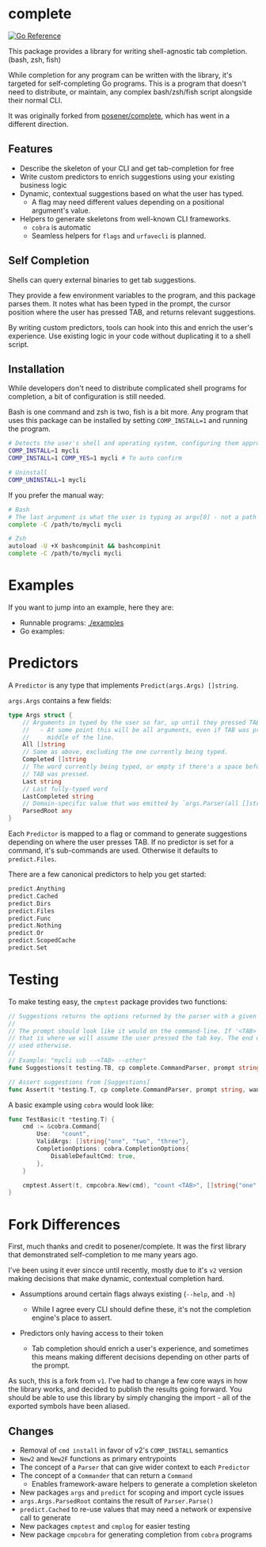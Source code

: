 # complete

[![Go Reference](https://pkg.go.dev/badge/github.com/coxley/complete.svg)](https://pkg.go.dev/github.com/coxley/complete)

This package provides a library for writing shell-agnostic tab completion.
(bash, zsh, fish)

While completion for any program can be written with the library, it's targeted for
self-completing Go programs. This is a program that doesn't need to distribute, or
maintain, any complex bash/zsh/fish script alongside their normal CLI.

It was originally forked from [posener/complete](https://github.com/posener/complete),
which has went in a different direction.

## Features

- Describe the skeleton of your CLI and get tab-completion for free
- Write custom predictors to enrich suggestions using your existing business logic
- Dynamic, contextual suggestions based on what the user has typed. 
    - A flag may need different values depending on a positional argument's value.
- Helpers to generate skeletons from well-known CLI frameworks. 
    - `cobra` is automatic
    - Seamless helpers for `flags` and `urfavecli` is planned.

## Self Completion

Shells can query external binaries to get tab suggestions. 

They provide a few environment variables to the program, and this package parses them.
It notes what has been typed in the prompt, the cursor position where the user has
pressed TAB, and returns relevant suggestions.

By writing custom predictors, tools can hook into this and enrich the user's
experience. Use existing logic in your code without duplicating it to a shell script.

## Installation

While developers don't need to distribute complicated shell programs for completion,
a bit of configuration is still needed.

Bash is one command and zsh is two, fish is a bit more. Any program that uses this
package can be installed by setting `COMP_INSTALL=1` and running the program.

```bash
# Detects the user's shell and operating system, configuring them appropriately.
COMP_INSTALL=1 mycli
COMP_INSTALL=1 COMP_YES=1 mycli # To auto confirm

# Uninstall
COMP_UNINSTALL=1 mycli
```

If you prefer the manual way:

```bash
# Bash
# The last argument is what the user is typing as argv[0] - not a path
complete -C /path/to/mycli mycli

# Zsh
autoload -U +X bashcompinit && bashcompinit
complete -C /path/to/mycli mycli
```

# Examples

If you want to jump into an example, here they are:

- Runnable programs: [./examples](./examples)
- Go examples: 


# Predictors

A `Predictor` is any type that implements `Predict(args.Args) []string`.

`args.Args` contains a few fields:

```go
type Args struct {
    // Arguments in typed by the user so far, up until they pressed TAB.
    //   - At some point this will be all arguments, even if TAB was pressed in the
    //     middle of the line.
    All []string
    // Same as above, excluding the one currently being typed.
    Completed []string
    // The word currently being typed, or empty if there's a space before where 
    // TAB was pressed.
    Last string
    // Last fully-typed word
    LastCompleted string
    // Domain-specific value that was emitted by `args.Parser(all []string)`
    ParsedRoot any
}
```

Each `Predictor` is mapped to a flag or command to generate suggestions depending on
where the user presses TAB. If no predictor is set for a command, it's sub-commands are
used. Otherwise it defaults to `predict.Files`.

There are a few canonical predictors to help you get started:

```go
predict.Anything
predict.Cached
predict.Dirs
predict.Files
predict.Func
predict.Nothing
predict.Or
predict.ScopedCache
predict.Set
```

# Testing

To make testing easy, the `cmptest` package provides two functions:

```go
// Suggestions returns the options returned by the parser with a given prompt
//
// The prompt should look like it would on the command-line. If '<TAB>' is included,
// that is where we will assume the user pressed the tab key. The end of the prompt is
// used otherwise.
//
// Example: "mycli sub --<TAB> --other"
func Suggestions(t testing.TB, cp complete.CommandParser, prompt string) []string

// Assert suggestions from [Suggestions]
func Assert(t *testing.T, cp complete.CommandParser, prompt string, want []string)
```

A basic example using `cobra` would look like:

```go
func TestBasic(t *testing.T) {
    cmd := &cobra.Command{
        Use:   "count",
        ValidArgs: []string{"one", "two", "three"},
        CompletionOptions: cobra.CompletionOptions{
            DisableDefaultCmd: true,
        },
    }

    cmptest.Assert(t, cmpcobra.New(cmd), "count <TAB>", []string{"one", "two", "three"})
}
```

# Fork Differences

First, much thanks and credit to posener/complete. It was the first library that
demonstrated self-completion to me many years ago.

I've been using it ever sincce until recently, mostly due to it's `v2` version making
decisions that make dynamic, contextual completion hard.

- Assumptions around certain flags always existing (`--help`, and `-h`)
    - While I agree every CLI should define these, it's not the completion engine's
      place to assert.

- Predictors only having access to their token
    - Tab completion should enrich a user's experience, and sometimes this means making
      different decisions depending on other parts of the prompt.


As such, this is a fork from `v1`. I've had to change a few core ways in how the
library works, and decided to publish the results going forward. You should be able to
use this library by simply changing the import - all of the exported symbols have been
aliased.

## Changes

- Removal of `cmd install` in favor of v2's `COMP_INSTALL` semantics
- `New2` and `New2F` functions as primary entrypoints
- The concept of a `Parser` that can give wider context to each `Predictor`
- The concept of a `Commander` that can return a `Command`
    - Enables framework-aware helpers to generate a completion skeleton
- New packages `args` and `predict` for scoping and import cycle issues
- `args.Args.ParsedRoot` contains the result of `Parser.Parse()`
- `predict.Cached` to re-use values that may need a network or expensive call to
   generate
- New packages `cmptest` and `cmplog` for easier testing
- New package `cmpcobra` for generating completion from `cobra` programs
